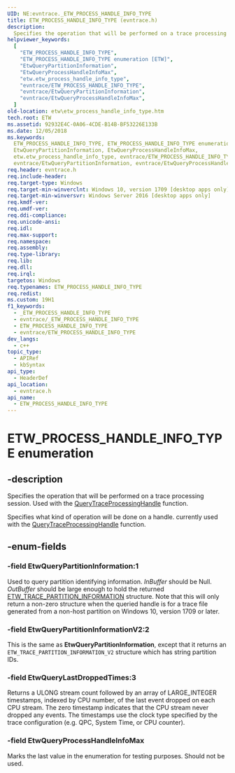 ```yaml
---
UID: NE:evntrace._ETW_PROCESS_HANDLE_INFO_TYPE
title: ETW_PROCESS_HANDLE_INFO_TYPE (evntrace.h)
description:
  Specifies the operation that will be performed on a trace processing session.
helpviewer_keywords:
  [
    "ETW_PROCESS_HANDLE_INFO_TYPE",
    "ETW_PROCESS_HANDLE_INFO_TYPE enumeration [ETW]",
    "EtwQueryPartitionInformation",
    "EtwQueryProcessHandleInfoMax",
    "etw.etw_process_handle_info_type",
    "evntrace/ETW_PROCESS_HANDLE_INFO_TYPE",
    "evntrace/EtwQueryPartitionInformation",
    "evntrace/EtwQueryProcessHandleInfoMax",
  ]
old-location: etw\etw_process_handle_info_type.htm
tech.root: ETW
ms.assetid: 92932E4C-0A06-4CDE-B14B-BF53226E133B
ms.date: 12/05/2018
ms.keywords:
  ETW_PROCESS_HANDLE_INFO_TYPE, ETW_PROCESS_HANDLE_INFO_TYPE enumeration [ETW],
  EtwQueryPartitionInformation, EtwQueryProcessHandleInfoMax,
  etw.etw_process_handle_info_type, evntrace/ETW_PROCESS_HANDLE_INFO_TYPE,
  evntrace/EtwQueryPartitionInformation, evntrace/EtwQueryProcessHandleInfoMax
req.header: evntrace.h
req.include-header:
req.target-type: Windows
req.target-min-winverclnt: Windows 10, version 1709 [desktop apps only]
req.target-min-winversvr: Windows Server 2016 [desktop apps only]
req.kmdf-ver:
req.umdf-ver:
req.ddi-compliance:
req.unicode-ansi:
req.idl:
req.max-support:
req.namespace:
req.assembly:
req.type-library:
req.lib:
req.dll:
req.irql:
targetos: Windows
req.typenames: ETW_PROCESS_HANDLE_INFO_TYPE
req.redist:
ms.custom: 19H1
f1_keywords:
  - _ETW_PROCESS_HANDLE_INFO_TYPE
  - evntrace/_ETW_PROCESS_HANDLE_INFO_TYPE
  - ETW_PROCESS_HANDLE_INFO_TYPE
  - evntrace/ETW_PROCESS_HANDLE_INFO_TYPE
dev_langs:
  - c++
topic_type:
  - APIRef
  - kbSyntax
api_type:
  - HeaderDef
api_location:
  - evntrace.h
api_name:
  - ETW_PROCESS_HANDLE_INFO_TYPE
---
```


# ETW_PROCESS_HANDLE_INFO_TYPE enumeration

## -description

Specifies the operation that will be performed on a trace processing session.
Used with the
[QueryTraceProcessingHandle](/windows/win32/api/evntrace/nf-evntrace-querytraceprocessinghandle)
function.

Specifies what kind of operation will be done on a handle. currently used with the <a href="/windows/desktop/ETW/querytraceprocessinghandle">QueryTraceProcessingHandle</a> function.

## -enum-fields

### -field EtwQueryPartitionInformation:1

Used to query partition identifying information. _InBuffer_ should be Null.
_OutBuffer_ should be large enough to hold the returned
[ETW_TRACE_PARTITION_INFORMATION](/windows/win32/api/evntrace/ns-evntrace-etw_trace_partition_information)
structure. Note that this will only return a non-zero structure when the queried
handle is for a trace file generated from a non-host partition on Windows 10,
version 1709 or later.

### -field EtwQueryPartitionInformationV2:2

This is the same as **EtwQueryPartitionInformation**, except that it returns an
`ETW_TRACE_PARTITION_INFORMATION_V2` structure which has string partition IDs.

### -field EtwQueryLastDroppedTimes:3

Returns a ULONG stream count followed by an array of LARGE_INTEGER timestamps,
indexed by CPU number, of the last event dropped on each CPU stream. The zero
timestamp indicates that the CPU stream never dropped any events. The timestamps
use the clock type specified by the trace configuration (e.g. QPC, System Time,
or CPU counter).

### -field EtwQueryProcessHandleInfoMax

Marks the last value in the enumeration for testing purposes. Should not be
used.
